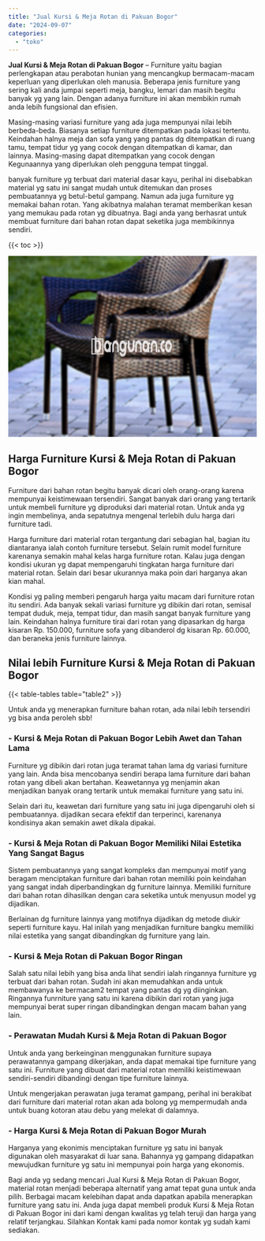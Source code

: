 ```yaml
---
title: "Jual Kursi & Meja Rotan di Pakuan Bogor"
date: "2024-09-07"
categories: 
  - "toko"
---
```


**Jual Kursi & Meja Rotan di Pakuan Bogor** – Furniture yaitu bagian perlengkapan atau perabotan hunian yang mencangkup bermacam-macam keperluan yang diperlukan oleh manusia. Beberapa jenis furniture yang sering kali anda jumpai seperti meja, bangku, lemari dan masih begitu banyak yg yang lain. Dengan adanya furniture ini akan membikin rumah anda lebih fungsional dan efisien.

Masing-masing variasi furniture yang ada juga mempunyai nilai lebih berbeda-beda. Biasanya setiap furniture ditempatkan pada lokasi tertentu. Keindahan halnya meja dan sofa yang yang pantas dg ditempatkan di ruang tamu, tempat tidur yg yang cocok dengan ditempatkan di kamar, dan lainnya. Masing-masing dapat ditempatkan yang cocok dengan Kegunaannya yang diperlukan oleh pengguna tempat tinggal.

banyak furniture yg terbuat dari material dasar kayu, perihal ini disebabkan material yg satu ini sangat mudah untuk ditemukan dan proses pembuatannya yg betul-betul gampang. Namun ada juga furniture yg memakai bahan rotan. Yang akibatnya malahan teramat memberikan kesan yang memukau pada rotan yg dibuatnya. Bagi anda yang berhasrat untuk membuat furniture dari bahan rotan dapat seketika juga membikinnya sendiri.

{{< toc >}}

![Jual Kursi & Meja Rotan di Pakuan Bogor](/images/kursi-meja-rotan-murah29.png)

## Harga Furniture Kursi & Meja Rotan di Pakuan Bogor

Furniture dari bahan rotan begitu banyak dicari oleh orang-orang karena mempunyai keistimewaan tersendiri. Sangat banyak dari orang yang tertarik untuk membeli furniture yg diproduksi dari material rotan. Untuk anda yg ingin membelinya, anda sepatutnya mengenal terlebih dulu harga dari furniture tadi.

Harga furniture dari material rotan tergantung dari sebagian hal, bagian itu diantaranya ialah contoh furniture tersebut. Selain rumit model furniture karenanya semakin mahal kelas harga furniture rotan. Kalau juga dengan kondisi ukuran yg dapat mempengaruhi tingkatan harga furniture dari material rotan. Selain dari besar ukurannya maka poin dari harganya akan kian mahal.

Kondisi yg paling memberi pengaruh harga yaitu macam dari furniture rotan itu sendiri. Ada banyak sekali variasi furniture yg dibikin dari rotan, semisal tempat duduk, meja, tempat tidur, dan masih sangat banyak furniture yang lain. Keindahan halnya furniture tirai dari rotan yang dipasarkan dg harga kisaran Rp. 150.000, furniture sofa yang dibanderol dg kisaran Rp. 60.000, dan beraneka jenis furniture lainnya.

## Nilai lebih Furniture Kursi & Meja Rotan di Pakuan Bogor

{{< table-tables table="table2" >}}

Untuk anda yg menerapkan furniture bahan rotan, ada nilai lebih tersendiri yg bisa anda peroleh sbb!

### \- Kursi & Meja Rotan di Pakuan Bogor Lebih Awet dan Tahan Lama

Furniture yg dibikin dari rotan juga teramat tahan lama dg variasi furniture yang lain. Anda bisa mencobanya sendiri berapa lama furniture dari bahan rotan yang dibeli akan bertahan. Keawetannya yg menjamin akan menjadikan banyak orang tertarik untuk memakai furniture yang satu ini.

Selain dari itu, keawetan dari furniture yang satu ini juga dipengaruhi oleh si pembuatannya. dijadikan secara efektif dan terperinci, karenanya kondisinya akan semakin awet dikala dipakai.

### \- Kursi & Meja Rotan di Pakuan Bogor Memiliki Nilai Estetika Yang Sangat Bagus

Sistem pembuatannya yang sangat kompleks dan mempunyai motif yang beragam menciptakan furniture dari bahan rotan memiliki poin keindahan yang sangat indah diperbandingkan dg furniture lainnya. Memiliki furniture dari bahan rotan dihasilkan dengan cara seketika untuk menyusun model yg dijadikan.

Berlainan dg furniture lainnya yang motifnya dijadikan dg metode diukir seperti furniture kayu. Hal inilah yang menjadikan furniture bangku memiliki nilai estetika yang sangat dibandingkan dg furniture yang lain.

### \- Kursi & Meja Rotan di Pakuan Bogor Ringan

Salah satu nilai lebih yang bisa anda lihat sendiri ialah ringannya furniture yg terbuat dari bahan rotan. Sudah ini akan memudahkan anda untuk membawanya ke bermacam2 tempat yang pantas dg yg diinginkan. Ringannya funrniture yang satu ini karena dibikin dari rotan yang juga mempunyai berat super ringan dibandingkan dengan macam bahan yang lain.

### \- Perawatan Mudah Kursi & Meja Rotan di Pakuan Bogor

Untuk anda yang berkeinginan menggunakan furniture supaya perawatannya gampang dikerjakan, anda dapat memakai tipe furniture yang satu ini. Furniture yang dibuat dari material rotan memiliki keistimewaan sendiri-sendiri dibandingi dengan tipe furniture lainnya.

Untuk mengerjakan perawatan juga teramat gampang, perihal ini berakibat dari furniture dari material rotan akan ada bolong yg mempermudah anda untuk buang kotoran atau debu yang melekat di dalamnya.

### \- Harga Kursi & Meja Rotan di Pakuan Bogor Murah

Harganya yang ekonimis menciptakan furniture yg satu ini banyak digunakan oleh masyarakat di luar sana. Bahannya yg gampang didapatkan mewujudkan furniture yg satu ini mempunyai poin harga yang ekonomis.

Bagi anda yg sedang mencari Jual Kursi & Meja Rotan di Pakuan Bogor, material rotan menjadi beberapa alternatif yang amat tepat guna untuk anda pilih. Berbagai macam kelebihan dapat anda dapatkan apabila menerapkan furniture yang satu ini. Anda juga dapat membeli produk Kursi & Meja Rotan di Pakuan Bogor ini dari kami dengan kwalitas yg telah teruji dan harga yang relatif terjangkau. Silahkan Kontak kami pada nomor kontak yg sudah kami sediakan.

